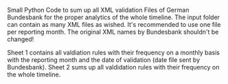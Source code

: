 Small Python Code to sum up all XML validation Files of German Bundesbank for the proper analytics of the whole timeline.
The input folder can contain as many XML files as wished. It's recommended to use one file per reporting month.
The original XML names by Bundesbank shouldn't be changed!

Sheet 1 contains all valdiation rules with their frequency on a monthly basis with the reporting month and the date of validation (date file sent by Bundesbank).
Sheet 2 sums up all valdidation rules with their frequency on the whole timeline.
